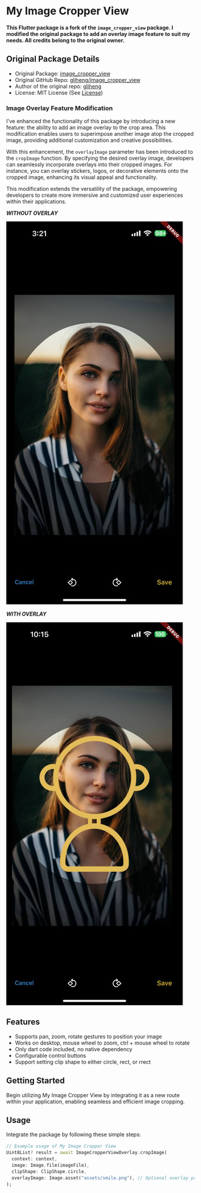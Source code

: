 # My Image Cropper View

**This Flutter package is a fork of the `image_cropper_view` package. I modified the original package to add an overlay image feature to suit my needs. All credits belong to the original owner.**

## Original Package Details

- Original Package: [image_cropper_view](https://pub.dev/packages/image_cropper_view)
- Original GitHub Repo: [gliheng/image_cropper_view](https://github.com/gliheng/image_cropper_view)
- Author of the original repo: [gliheng](https://github.com/gliheng)
- License: MIT License (See [License](#license))

### Image Overlay Feature Modification

I've enhanced the functionality of this package by introducing a new feature: the ability to add an image overlay to the crop area. This modification enables users to superimpose another image atop the cropped image, providing additional customization and creative possibilities.

With this enhancement, the `overlayImage` parameter has been introduced to the `cropImage` function. By specifying the desired overlay image, developers can seamlessly incorporate overlays into their cropped images. For instance, you can overlay stickers, logos, or decorative elements onto the cropped image, enhancing its visual appeal and functionality.

This modification extends the versatility of the package, empowering developers to create more immersive and customized user experiences within their applications.

**_WITHOUT OVERLAY_**

![My Image](assets/screenshot2.jpeg)

**_WITH OVERLAY_**

![My Image](assets/screenshot.jpeg)

## Features

- Supports pan, zoom, rotate gestures to position your image
- Works on desktop, mouse wheel to zoom, ctrl + mouse wheel to rotate
- Only dart code included, no native dependency
- Configurable control buttons
- Support setting clip shape to either circle, rect, or rrect

## Getting Started

Begin utilizing My Image Cropper View by integrating it as a new route within your application, enabling seamless and efficient image cropping.

## Usage

Integrate the package by following these simple steps:

```dart
// Example usage of My Image Cropper View
Uint8List? result = await ImageCropperViewOverlay.cropImage(
  context: context,
  image: Image.file(imageFile),
  clipShape: ClipShape.circle,
  overlayImage: Image.asset("assets/smile.png"), // Optional overlay property
);
```
